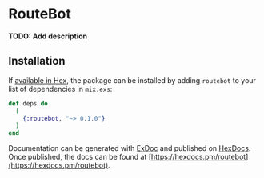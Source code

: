 # RouteBot

**TODO: Add description**

## Installation

If [available in Hex](https://hex.pm/docs/publish), the package can be installed
by adding `routebot` to your list of dependencies in `mix.exs`:

```elixir
def deps do
  [
    {:routebot, "~> 0.1.0"}
  ]
end
```

Documentation can be generated with [ExDoc](https://github.com/elixir-lang/ex_doc)
and published on [HexDocs](https://hexdocs.pm). Once published, the docs can
be found at [https://hexdocs.pm/routebot](https://hexdocs.pm/routebot).

